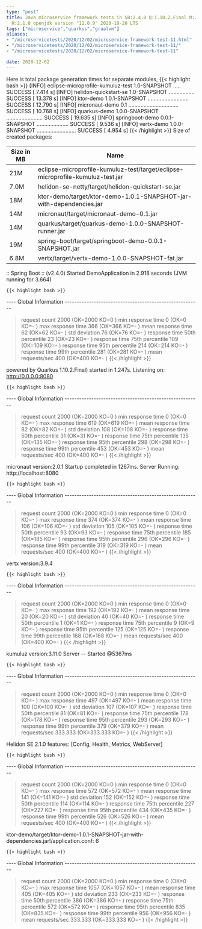 ```yaml
---
type: "post"
title: Java microservice framework tests in SB:2.4.0 Q:1.10.2.Final M:2.2.0 V:3.9.4
  H:2.1.0 openjdk version "11.0.9" 2020-10-20 LTS
tags: ["microservice","quarkus","graalvm"]
aliases:
- "/microservicetests/2020/12/02/microservice-framework-test-11.html"
- "/microservicetests/2020/12/02/microservice-framework-test-11/"
- "/microservicetests/2020/12/02/microservice-framework-test-11"

date: 2020-12-02
---
```

 
Here is total package generation times for separate modules,
{{< highlight bash >}}
[INFO] eclipse-microprofile-kumuluz-test 1.0-SNAPSHOT ..... SUCCESS [  7.414 s]
[INFO] helidon-quickstart-se 1.0-SNAPSHOT ................. SUCCESS [ 13.378 s]
[INFO] ktor-demo 1.0.1-SNAPSHOT ........................... SUCCESS [ 12.790 s]
[INFO] micronaut-demo 0.1 ................................. SUCCESS [ 10.768 s]
[INFO] quarkus-demo 1.0.0-SNAPSHOT ........................ SUCCESS [ 19.635 s]
[INFO] springboot-demo 0.0.1-SNAPSHOT ..................... SUCCESS [  9.536 s]
[INFO] vertx-demo 1.0.0-SNAPSHOT .......................... SUCCESS [  4.954 s]
{{< /highlight >}}
Size of created packages:

| Size in MB |  Name |
|------------|-------|
| 21M | eclipse-microprofile-kumuluz-test/target/eclipse-microprofile-kumuluz-test.jar |
| 7.0M | helidon-se-netty/target/helidon-quickstart-se.jar |
| 18M | ktor-demo/target/ktor-demo-1.0.1-SNAPSHOT-jar-with-dependencies.jar |
| 14M | micronaut/target/micronaut-demo-0.1.jar |
| 14M | quarkus/target/quarkus-demo-1.0.0-SNAPSHOT-runner.jar |
| 19M | spring-boot/target/springboot-demo-0.0.1-SNAPSHOT.jar |
| 6.8M | vertx/target/vertx-demo-1.0.0-SNAPSHOT-fat.jar |


:: Spring Boot :: (v2.4.0) Started DemoApplication in 2.918 seconds (JVM running for 3.664)

    {{< highlight bash >}}
---- Global Information --------------------------------------------------------
> request count                                       2000 (OK=2000   KO=0     )
> min response time                                      0 (OK=0      KO=-     )
> max response time                                    366 (OK=366    KO=-     )
> mean response time                                    62 (OK=62     KO=-     )
> std deviation                                         76 (OK=76     KO=-     )
> response time 50th percentile                         23 (OK=23     KO=-     )
> response time 75th percentile                        109 (OK=109    KO=-     )
> response time 95th percentile                        214 (OK=214    KO=-     )
> response time 99th percentile                        281 (OK=281    KO=-     )
> mean requests/sec                                    400 (OK=400    KO=-     )
{{< /highlight >}}

powered by Quarkus 1.10.2.Final) started in 1.247s. Listening on: http://0.0.0.0:8080

    {{< highlight bash >}}
---- Global Information --------------------------------------------------------
> request count                                       2000 (OK=2000   KO=0     )
> min response time                                      0 (OK=0      KO=-     )
> max response time                                    619 (OK=619    KO=-     )
> mean response time                                    82 (OK=82     KO=-     )
> std deviation                                        108 (OK=108    KO=-     )
> response time 50th percentile                         31 (OK=31     KO=-     )
> response time 75th percentile                        135 (OK=135    KO=-     )
> response time 95th percentile                        298 (OK=298    KO=-     )
> response time 99th percentile                        453 (OK=453    KO=-     )
> mean requests/sec                                    400 (OK=400    KO=-     )
{{< /highlight >}}

micronaut version:2.0.1 Startup completed in 1267ms. Server Running: http://localhost:8080

    {{< highlight bash >}}
---- Global Information --------------------------------------------------------
> request count                                       2000 (OK=2000   KO=0     )
> min response time                                      0 (OK=0      KO=-     )
> max response time                                    374 (OK=374    KO=-     )
> mean response time                                   106 (OK=106    KO=-     )
> std deviation                                        105 (OK=105    KO=-     )
> response time 50th percentile                         93 (OK=93     KO=-     )
> response time 75th percentile                        185 (OK=185    KO=-     )
> response time 95th percentile                        296 (OK=296    KO=-     )
> response time 99th percentile                        319 (OK=319    KO=-     )
> mean requests/sec                                    400 (OK=400    KO=-     )
{{< /highlight >}}

vertx version:3.9.4

    {{< highlight bash >}}
---- Global Information --------------------------------------------------------
> request count                                       2000 (OK=2000   KO=0     )
> min response time                                      0 (OK=0      KO=-     )
> max response time                                    192 (OK=192    KO=-     )
> mean response time                                    20 (OK=20     KO=-     )
> std deviation                                         40 (OK=40     KO=-     )
> response time 50th percentile                          1 (OK=1      KO=-     )
> response time 75th percentile                          9 (OK=9      KO=-     )
> response time 95th percentile                        125 (OK=125    KO=-     )
> response time 99th percentile                        168 (OK=168    KO=-     )
> mean requests/sec                                    400 (OK=400    KO=-     )
{{< /highlight >}}

kumuluz version:3.11.0 Server -- Started @5367ms

    {{< highlight bash >}}
---- Global Information --------------------------------------------------------
> request count                                       2000 (OK=2000   KO=0     )
> min response time                                      0 (OK=0      KO=-     )
> max response time                                    497 (OK=497    KO=-     )
> mean response time                                   100 (OK=100    KO=-     )
> std deviation                                        107 (OK=107    KO=-     )
> response time 50th percentile                         81 (OK=81     KO=-     )
> response time 75th percentile                        178 (OK=178    KO=-     )
> response time 95th percentile                        293 (OK=293    KO=-     )
> response time 99th percentile                        379 (OK=379    KO=-     )
> mean requests/sec                                333.333 (OK=333.333 KO=-     )
{{< /highlight >}}

Helidon SE 2.1.0 features: [Config, Health, Metrics, WebServer]

    {{< highlight bash >}}
---- Global Information --------------------------------------------------------
> request count                                       2000 (OK=2000   KO=0     )
> min response time                                      0 (OK=0      KO=-     )
> max response time                                    572 (OK=572    KO=-     )
> mean response time                                   141 (OK=141    KO=-     )
> std deviation                                        152 (OK=152    KO=-     )
> response time 50th percentile                        114 (OK=114    KO=-     )
> response time 75th percentile                        227 (OK=227    KO=-     )
> response time 95th percentile                        434 (OK=435    KO=-     )
> response time 99th percentile                        526 (OK=526    KO=-     )
> mean requests/sec                                    400 (OK=400    KO=-     )
{{< /highlight >}}

ktor-demo/target/ktor-demo-1.0.1-SNAPSHOT-jar-with-dependencies.jar!/application.conf: 6

    {{< highlight bash >}}
---- Global Information --------------------------------------------------------
> request count                                       2000 (OK=2000   KO=0     )
> min response time                                      0 (OK=0      KO=-     )
> max response time                                   1057 (OK=1057   KO=-     )
> mean response time                                   405 (OK=405    KO=-     )
> std deviation                                        233 (OK=233    KO=-     )
> response time 50th percentile                        386 (OK=386    KO=-     )
> response time 75th percentile                        572 (OK=572    KO=-     )
> response time 95th percentile                        835 (OK=835    KO=-     )
> response time 99th percentile                        956 (OK=956    KO=-     )
> mean requests/sec                                333.333 (OK=333.333 KO=-     )
{{< /highlight >}}
